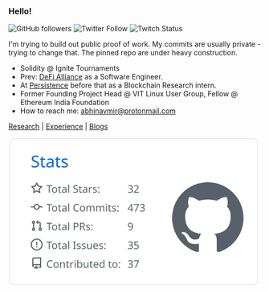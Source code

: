 ### Hello!
![GitHub followers](https://img.shields.io/github/followers/abhinavmir?style=social) ![Twitter Follow](https://img.shields.io/twitter/follow/abhinavmir?style=social) ![Twitch Status](https://img.shields.io/twitch/status/abhinavmir?style=social)

I'm trying to build out public proof of work. My commits are usually private - trying to change that. The pinned repo are under heavy construction.

- Solidity @ Ignite Tournaments
- Prev: <a href="http://defialliance.co/">DeFi Alliance</a> as a Software Engineer.
- At <a href="https://persistence.one">Persistence</a> before that as a Blockchain Research intern.
- Former Founding Project Head @ VIT Linux User Group, Fellow @ Ethereum India Foundation
- How to reach me: abhinavmir@protonmail.com 

[Research](https://www.researchgate.net/profile/Abhinav_Srivastava34) | [Experience](https://abhinavmir.netlify.app/experience/) | [Blogs](medium.com/@abhinavmir)

[![](./profile-summary-card-output/github/3-stats.svg)](https://github.com/vn7n24fzkq/github-profile-summary-cards)

